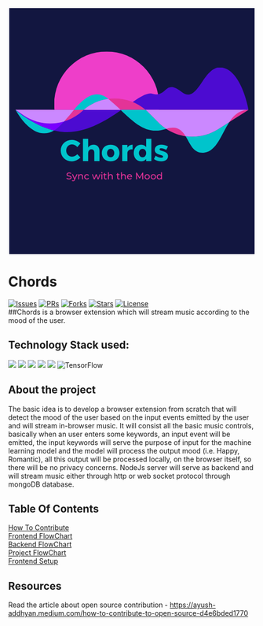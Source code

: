 <div align="center"> <img align="center" alt="Chords" src="Resources\Logos\Main-Logo.png" height='500' width='500'></div>

# Chords


[![Issues](https://img.shields.io/github/issues/Ayush-projects/chords)](https://github.com/Ayush-projects/chords)
[![PRs](https://img.shields.io/github/issues-pr/Ayush-projects/chords)](https://github.com/Ayush-projects/chords/pulls)
[![Forks](https://img.shields.io/github/forks/Ayush-projects/chords?style=social)](https://github.com/Ayush-projects/chords/network/members) 
[![Stars](https://img.shields.io/github/stars/Ayush-projects/chords?style=social)](https://github.com/Ayush-projects/chords/stargazers)
[![License](https://img.shields.io/github/license/Ayush-projects/chords)](https://github.com/Ayush-projects/chords/blob/main/LICENSE)<br>
##Chords is a browser extension which will stream music according to the mood of the user.

## Technology Stack used:


<img src="https://img.shields.io/badge/html5%20-%23E34F26.svg?&style=for-the-badge&logo=html5&logoColor=white"/> <img src="https://img.shields.io/badge/css3%20-%231572B6.svg?&style=for-the-badge&logo=css3&logoColor=white"/>  <img src="https://img.shields.io/badge/javascript%20-%23323330.svg?&style=for-the-badge&logo=javascript&logoColor=%23F7DF1E"/>
<img src="https://img.shields.io/badge/node.js%20-%2343853D.svg?&style=for-the-badge&logo=node.js&logoColor=white"/> <img src ="https://img.shields.io/badge/MongoDB-%234ea94b.svg?&style=for-the-badge&logo=mongodb&logoColor=white"/> <img alt="TensorFlow" src="https://img.shields.io/badge/TensorFlow%20-%23FF6F00.svg?&style=for-the-badge&logo=TensorFlow&logoColor=white" />


## About the project

The basic idea is to develop a browser extension from scratch that will detect the mood of the user based on the input events emitted by the user and will stream in-browser music.
It will consist all the basic music controls, basically when an user enters some keywords, an input event will be emitted, the input keywords will serve the purpose of input for 
the machine learning model and the model will process the output mood (i.e. Happy, Romantic), all this output will be processed locally, on the browser itself, so there will be no
privacy concerns. NodeJs server will serve as backend and will stream music either through http or web socket protocol through mongoDB database.

## Table Of Contents

[How To Contribute](/Documentation/Contribution.md "Contribution")<br>
[Frontend FlowChart](/Documentation/FrontEndFlowChart.md "Frontend FlowChart")<br>
[Backend FlowChart](/Documentation/BackendFlowChart.md "Backend FlowChart")<br>
[Project FlowChart](/Documentation/ProjectFlowChart.md "Project FlowChart")<br>
[Frontend Setup](/Documentation/FrontEndSetup.md "Frontend Setup")<br>




## Resources

Read the article about open source contribution - https://ayush-addhyan.medium.com/how-to-contribute-to-open-source-d4e6bded1770
